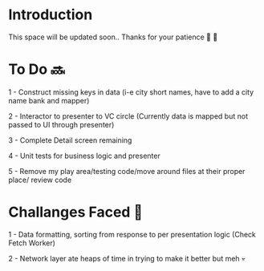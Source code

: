 # Introduction

This space will be updated soon.. Thanks for your patience 🤗 😬

# To Do 🔜
1 - Construct missing keys in data (i-e city short names, have to add a city name bank and mapper)

2 - Interactor to presenter to VC circle (Currently data is mapped but not passed to UI through presenter)

3 - Complete Detail screen remaining

4 - Unit tests for business logic and presenter

5 - Remove my play area/testing code/move around files at their proper place/ review code


# Challanges Faced 👏
1 - Data formatting, sorting from response to per presentation logic (Check Fetch Worker)

2 - Network layer ate heaps of time in trying to make it better but meh 💀
